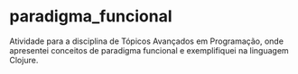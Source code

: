 # paradigma_funcional
Atividade para a disciplina de Tópicos Avançados em Programação, onde apresentei conceitos de paradigma funcional e exemplifiquei na linguagem Clojure.
